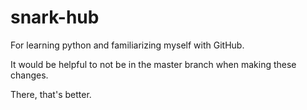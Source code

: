 # snark-hub
For learning python and familiarizing myself with GitHub.

It would be helpful to not be in the master branch when making these changes. 

There, that's better.
